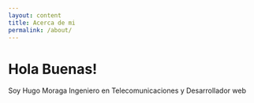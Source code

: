 ```yaml
---
layout: content
title: Acerca de mi
permalink: /about/
---
```


# Hola Buenas!

Soy Hugo Moraga Ingeniero en Telecomunicaciones y Desarrollador web

